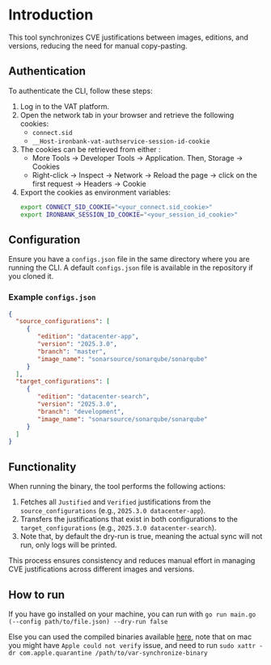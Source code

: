 # Introduction

This tool synchronizes CVE justifications between images, editions, and versions, reducing the need for manual copy-pasting.

## Authentication

To authenticate the CLI, follow these steps:

1. Log in to the VAT platform.
2. Open the network tab in your browser and retrieve the following cookies:
   - `connect.sid`
   - `__Host-ironbank-vat-authservice-session-id-cookie`
3. The cookies can be retrieved from either :
   - More Tools → Developer Tools → Application. Then, Storage → Cookies
   - Right-click -> Inspect -> Network -> Reload the page -> click on the first request -> Headers -> Cookie
4. Export the cookies as environment variables:
   ```bash
   export CONNECT_SID_COOKIE="<your_connect.sid_cookie>"
   export IRONBANK_SESSION_ID_COOKIE="<your_session_id_cookie>"
   ```

## Configuration

Ensure you have a `configs.json` file in the same directory where you are running the CLI. A default `configs.json` file is available in the repository if you cloned it.

### Example `configs.json`

```json
{
  "source_configurations": [
     {
        "edition": "datacenter-app",
        "version": "2025.3.0",
        "branch": "master",
        "image_name": "sonarsource/sonarqube/sonarqube"
     }
  ],
  "target_configurations": [
     {
        "edition": "datacenter-search",
        "version": "2025.3.0",
        "branch": "development",
        "image_name": "sonarsource/sonarqube/sonarqube"
     }
  ]
}
```

## Functionality

When running the binary, the tool performs the following actions:

1. Fetches all `Justified` and `Verified` justifications from the `source_configurations` (e.g., `2025.3.0 datacenter-app`).
2. Transfers the justifications that exist in both configurations to the `target_configurations` (e.g., `2025.3.0 datacenter-search`).
3. Note that, by default the dry-run is true, meaning the actual sync will not run, only logs will be printed.

This process ensures consistency and reduces manual effort in managing CVE justifications across different images and versions.

## How to run 

If you have go installed on your machine, you can run with `go run main.go (--config path/to/file.json) --dry-run false`

Else you can used the compiled binaries available [here](https://github.com/jCOTINEAU/vat-sync/releases), note that on mac you might have `Apple could not verify` issue, and need to run `sudo xattr -dr com.apple.quarantine /path/to/var-synchronize-binary`